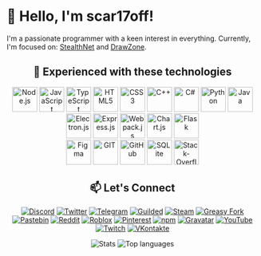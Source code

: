 # 👋 Hello, I'm scar17off!

I'm a passionate programmer with a keen interest in everything. Currently, I'm focused on: [StealthNet](https://github.com/stealth-net/) and [DrawZone](https://github.com/scar17off/drawzone). 

<div align="center">

## 🚀 Experienced with these technologies

<img src="https://raw.githubusercontent.com/rahulbanerjee26/githubAboutMeGenerator/main/icons/nodejs.svg" alt="Node.js" width="50" height="50">
<img src="https://raw.githubusercontent.com/rahulbanerjee26/githubAboutMeGenerator/main/icons/javascript.svg" alt="JavaScript" width="50" height="50">
<img src="https://raw.githubusercontent.com/rahulbanerjee26/githubAboutMeGenerator/main/icons/typescript.svg" alt="TypeScript" width="50" height="50">
<img src="https://raw.githubusercontent.com/rahulbanerjee26/githubAboutMeGenerator/main/icons/html.svg" alt="HTML5" width="50" height="50">
<img src="https://raw.githubusercontent.com/rahulbanerjee26/githubAboutMeGenerator/main/icons/css.svg" alt="CSS3" width="50" height="50">
<img src="https://raw.githubusercontent.com/rahulbanerjee26/githubAboutMeGenerator/main/icons/cpp.svg" alt="C++" width="50" height="50">
<img src="https://raw.githubusercontent.com/rahulbanerjee26/githubAboutMeGenerator/main/icons/csharp.svg" alt="C#" width="50" height="50">
<img src="https://raw.githubusercontent.com/rahulbanerjee26/githubAboutMeGenerator/main/icons/python.svg" alt="Python" width="50" height="50">
<img src="https://raw.githubusercontent.com/rahulbanerjee26/githubAboutMeGenerator/main/icons/java.svg" alt="Java" width="50" height="50">
<br>
<img src="https://raw.githubusercontent.com/rahulbanerjee26/githubAboutMeGenerator/main/icons/electron.svg" alt="Electron.js" width="50" height="50">
<img src="https://raw.githubusercontent.com/rahulbanerjee26/githubAboutMeGenerator/main/icons/express.svg" alt="Express.js" width="50" height="50">
<img src="https://raw.githubusercontent.com/rahulbanerjee26/githubAboutMeGenerator/main/icons/webpack.svg" alt="Webpack.js" width="50" height="50">
<img src="https://raw.githubusercontent.com/rahulbanerjee26/githubAboutMeGenerator/main/icons/chartjs.svg" alt="Chart.js" width="50" height="50">
<img src="https://raw.githubusercontent.com/rahulbanerjee26/githubAboutMeGenerator/main/icons/flask.svg" alt="Flask" width="50" height="50">
<br>
<img src="https://raw.githubusercontent.com/rahulbanerjee26/githubAboutMeGenerator/main/icons/figma.svg" alt="Figma" width="50" height="50">
<img src="https://raw.githubusercontent.com/rahulbanerjee26/githubAboutMeGenerator/main/icons/git.svg" alt="GIT" width="50" height="50">
<img src="https://raw.githubusercontent.com/rahulbanerjee26/githubAboutMeGenerator/main/icons/github.svg" alt="GitHub" width="50" height="50">
<img src="https://raw.githubusercontent.com/rahulbanerjee26/githubAboutMeGenerator/main/icons/sqlite.svg" alt="SQLite" width="50" height="50">
<img src="https://raw.githubusercontent.com/rahulbanerjee26/githubAboutMeGenerator/main/icons/stack-overflow.svg" alt="Stack-Overflow" width="50" height="50">

## 📫 Let's Connect

[![Discord](https://img.shields.io/badge/Discord-7289DA?logo=discord&logoColor=white)](https://discord.gg/59jvbFpCza)
[![Twitter](https://img.shields.io/badge/Twitter-1DA1F2?logo=twitter&logoColor=white)](https://x.com/scar17off)
[![Telegram](https://img.shields.io/badge/Telegram-2CA5E0?logo=telegram&logoColor=white)](https://t.me/scar17off)
[![Guilded](https://img.shields.io/badge/Guilded-7D00FF?logo=guilded&logoColor=white)](https://guilded.gg/scar17off)
[![Steam](https://img.shields.io/badge/Steam-000000?logo=steam&logoColor=white)](https://steamcommunity.com/id/scar17off/)
[![Greasy Fork](https://img.shields.io/badge/Greasy_Fork-009966?logo=greasyfork&logoColor=white)](https://greasyfork.org/en/users/754226-scar17)
[![Pastebin](https://img.shields.io/badge/Pastebin-02D345?logo=pastebin&logoColor=white)](https://pastebin.com/u/scar17off)
[![Reddit](https://img.shields.io/badge/Reddit-FF4500?logo=reddit&logoColor=white)](https://www.reddit.com/user/scar17off/)
[![Roblox](https://img.shields.io/badge/Roblox-CA1F37?logo=roblox&logoColor=white)](https://www.roblox.com/users/3175818992/profile)
[![Pinterest](https://img.shields.io/badge/Pinterest-E60023?logo=pinterest&logoColor=white)](https://ru.pinterest.com/scar17off/)
[![npm](https://img.shields.io/badge/npm-CB3837?logo=npm&logoColor=white)](https://www.npmjs.com/~scar17off)
[![Gravatar](https://img.shields.io/badge/Gravatar-1E8CBE?logo=gravatar&logoColor=white)](https://en.gravatar.com/scar17off)
[![YouTube](https://img.shields.io/badge/YouTube-FF0000?logo=youtube&logoColor=white)](https://youtube.com/@scar17off?si=CKawzJMKppyFtLE0)
[![Twitch](https://img.shields.io/badge/Twitch-9146FF?logo=twitch&logoColor=white)](https://www.twitch.tv/scar17off)
[![VKontakte](https://img.shields.io/badge/VKontakte-4C75A3?logo=vk&logoColor=white)](https://vk.com/scar17off)

![Stats](https://github-readme-stats.vercel.app/api?username=scar17off&show_icons=true&count_private=true&hide=issues,prs&theme=dark)
![Top languages](https://github-readme-stats.vercel.app/api/top-langs/?username=scar17off&theme=dark)

</div>
